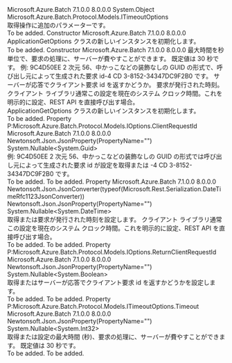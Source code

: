 <Type Name="ApplicationGetOptions" FullName="Microsoft.Azure.Batch.Protocol.Models.ApplicationGetOptions">
  <TypeSignature Language="C#" Value="public class ApplicationGetOptions : Microsoft.Azure.Batch.Protocol.Models.ITimeoutOptions" />
  <TypeSignature Language="ILAsm" Value=".class public auto ansi beforefieldinit ApplicationGetOptions extends System.Object implements class Microsoft.Azure.Batch.Protocol.Models.IOptions, class Microsoft.Azure.Batch.Protocol.Models.ITimeoutOptions" />
  <TypeSignature Language="DocId" Value="T:Microsoft.Azure.Batch.Protocol.Models.ApplicationGetOptions" />
  <TypeSignature Language="VB.NET" Value="Public Class ApplicationGetOptions&#xA;Implements ITimeoutOptions" />
  <TypeSignature Language="F#" Value="type ApplicationGetOptions = class&#xA;    interface ITimeoutOptions&#xA;    interface IOptions" />
  <AssemblyInfo>
    <AssemblyName>Microsoft.Azure.Batch</AssemblyName>
    <AssemblyVersion>7.1.0.0</AssemblyVersion>
    <AssemblyVersion>8.0.0.0</AssemblyVersion>
  </AssemblyInfo>
  <Base>
    <BaseTypeName>System.Object</BaseTypeName>
  </Base>
  <Interfaces>
    <Interface>
      <InterfaceName>Microsoft.Azure.Batch.Protocol.Models.ITimeoutOptions</InterfaceName>
    </Interface>
  </Interfaces>
  <Docs>
    <summary>
            取得操作に追加のパラメーターです。
            </summary>
    <remarks>To be added.</remarks>
  </Docs>
  <Members>
    <Member MemberName=".ctor">
      <MemberSignature Language="C#" Value="public ApplicationGetOptions ();" />
      <MemberSignature Language="ILAsm" Value=".method public hidebysig specialname rtspecialname instance void .ctor() cil managed" />
      <MemberSignature Language="DocId" Value="M:Microsoft.Azure.Batch.Protocol.Models.ApplicationGetOptions.#ctor" />
      <MemberSignature Language="VB.NET" Value="Public Sub New ()" />
      <MemberType>Constructor</MemberType>
      <AssemblyInfo>
        <AssemblyName>Microsoft.Azure.Batch</AssemblyName>
        <AssemblyVersion>7.1.0.0</AssemblyVersion>
        <AssemblyVersion>8.0.0.0</AssemblyVersion>
      </AssemblyInfo>
      <Parameters />
      <Docs>
        <summary>
            ApplicationGetOptions クラスの新しいインスタンスを初期化します。
            </summary>
        <remarks>To be added.</remarks>
      </Docs>
    </Member>
    <Member MemberName=".ctor">
      <MemberSignature Language="C#" Value="public ApplicationGetOptions (Nullable&lt;int&gt; timeout = null, Nullable&lt;Guid&gt; clientRequestId = null, Nullable&lt;bool&gt; returnClientRequestId = null, Nullable&lt;DateTime&gt; ocpDate = null);" />
      <MemberSignature Language="ILAsm" Value=".method public hidebysig specialname rtspecialname instance void .ctor(valuetype System.Nullable`1&lt;int32&gt; timeout, valuetype System.Nullable`1&lt;valuetype System.Guid&gt; clientRequestId, valuetype System.Nullable`1&lt;bool&gt; returnClientRequestId, valuetype System.Nullable`1&lt;valuetype System.DateTime&gt; ocpDate) cil managed" />
      <MemberSignature Language="DocId" Value="M:Microsoft.Azure.Batch.Protocol.Models.ApplicationGetOptions.#ctor(System.Nullable{System.Int32},System.Nullable{System.Guid},System.Nullable{System.Boolean},System.Nullable{System.DateTime})" />
      <MemberSignature Language="VB.NET" Value="Public Sub New (Optional timeout As Nullable(Of Integer) = null, Optional clientRequestId As Nullable(Of Guid) = null, Optional returnClientRequestId As Nullable(Of Boolean) = null, Optional ocpDate As Nullable(Of DateTime) = null)" />
      <MemberSignature Language="F#" Value="new Microsoft.Azure.Batch.Protocol.Models.ApplicationGetOptions : Nullable&lt;int&gt; * Nullable&lt;Guid&gt; * Nullable&lt;bool&gt; * Nullable&lt;DateTime&gt; -&gt; Microsoft.Azure.Batch.Protocol.Models.ApplicationGetOptions" Usage="new Microsoft.Azure.Batch.Protocol.Models.ApplicationGetOptions (timeout, clientRequestId, returnClientRequestId, ocpDate)" />
      <MemberType>Constructor</MemberType>
      <AssemblyInfo>
        <AssemblyName>Microsoft.Azure.Batch</AssemblyName>
        <AssemblyVersion>7.1.0.0</AssemblyVersion>
        <AssemblyVersion>8.0.0.0</AssemblyVersion>
      </AssemblyInfo>
      <Parameters>
        <Parameter Name="timeout" Type="System.Nullable&lt;System.Int32&gt;" />
        <Parameter Name="clientRequestId" Type="System.Nullable&lt;System.Guid&gt;" />
        <Parameter Name="returnClientRequestId" Type="System.Nullable&lt;System.Boolean&gt;" />
        <Parameter Name="ocpDate" Type="System.Nullable&lt;System.DateTime&gt;" />
      </Parameters>
      <Docs>
        <param name="timeout">最大時間を秒単位で、要求の処理に、サーバーが費やすことができます。 既定値は 30 秒です。</param>
        <param name="clientRequestId">例: 9C4D50EE 2 次元 56、中かっこなどの装飾なしの GUID の形式で、呼び出し元によって生成された要求 id-4 CD 3-8152-34347DC9F2B0 です。</param>
        <param name="returnClientRequestId">サーバーが応答でクライアント要求 id を返すかどうか。</param>
        <param name="ocpDate">要求が発行された時刻。 クライアント ライブラリ通常この設定を現在のシステム クロック時間。これを明示的に設定、REST API を直接呼び出す場合。</param>
        <summary>
            ApplicationGetOptions クラスの新しいインスタンスを初期化します。
            </summary>
        <remarks>To be added.</remarks>
      </Docs>
    </Member>
    <Member MemberName="ClientRequestId">
      <MemberSignature Language="C#" Value="public Nullable&lt;Guid&gt; ClientRequestId { get; set; }" />
      <MemberSignature Language="ILAsm" Value=".property instance valuetype System.Nullable`1&lt;valuetype System.Guid&gt; ClientRequestId" />
      <MemberSignature Language="DocId" Value="P:Microsoft.Azure.Batch.Protocol.Models.ApplicationGetOptions.ClientRequestId" />
      <MemberSignature Language="VB.NET" Value="Public Property ClientRequestId As Nullable(Of Guid)" />
      <MemberSignature Language="F#" Value="member this.ClientRequestId : Nullable&lt;Guid&gt; with get, set" Usage="Microsoft.Azure.Batch.Protocol.Models.ApplicationGetOptions.ClientRequestId" />
      <MemberType>Property</MemberType>
      <Implements>
        <InterfaceMember>P:Microsoft.Azure.Batch.Protocol.Models.IOptions.ClientRequestId</InterfaceMember>
      </Implements>
      <AssemblyInfo>
        <AssemblyName>Microsoft.Azure.Batch</AssemblyName>
        <AssemblyVersion>7.1.0.0</AssemblyVersion>
        <AssemblyVersion>8.0.0.0</AssemblyVersion>
      </AssemblyInfo>
      <Attributes>
        <Attribute>
          <AttributeName>Newtonsoft.Json.JsonProperty(PropertyName="")</AttributeName>
        </Attribute>
      </Attributes>
      <ReturnValue>
        <ReturnType>System.Nullable&lt;System.Guid&gt;</ReturnType>
      </ReturnValue>
      <Docs>
        <summary>
            例: 9C4D50EE 2 次元 56、中かっこなどの装飾なしの GUID の形式では呼び出し元によって生成された要求 id が設定を取得または -4 CD 3-8152-34347DC9F2B0 です。
            </summary>
        <value>To be added.</value>
        <remarks>To be added.</remarks>
      </Docs>
    </Member>
    <Member MemberName="OcpDate">
      <MemberSignature Language="C#" Value="public Nullable&lt;DateTime&gt; OcpDate { get; set; }" />
      <MemberSignature Language="ILAsm" Value=".property instance valuetype System.Nullable`1&lt;valuetype System.DateTime&gt; OcpDate" />
      <MemberSignature Language="DocId" Value="P:Microsoft.Azure.Batch.Protocol.Models.ApplicationGetOptions.OcpDate" />
      <MemberSignature Language="VB.NET" Value="Public Property OcpDate As Nullable(Of DateTime)" />
      <MemberSignature Language="F#" Value="member this.OcpDate : Nullable&lt;DateTime&gt; with get, set" Usage="Microsoft.Azure.Batch.Protocol.Models.ApplicationGetOptions.OcpDate" />
      <MemberType>Property</MemberType>
      <AssemblyInfo>
        <AssemblyName>Microsoft.Azure.Batch</AssemblyName>
        <AssemblyVersion>7.1.0.0</AssemblyVersion>
        <AssemblyVersion>8.0.0.0</AssemblyVersion>
      </AssemblyInfo>
      <Attributes>
        <Attribute>
          <AttributeName>Newtonsoft.Json.JsonConverter(typeof(Microsoft.Rest.Serialization.DateTimeRfc1123JsonConverter))</AttributeName>
        </Attribute>
        <Attribute>
          <AttributeName>Newtonsoft.Json.JsonProperty(PropertyName="")</AttributeName>
        </Attribute>
      </Attributes>
      <ReturnValue>
        <ReturnType>System.Nullable&lt;System.DateTime&gt;</ReturnType>
      </ReturnValue>
      <Docs>
        <summary>
            取得または要求が発行された時刻を設定します。 クライアント ライブラリ通常この設定を現在のシステム クロック時間。これを明示的に設定、REST API を直接呼び出す場合。
            </summary>
        <value>To be added.</value>
        <remarks>To be added.</remarks>
      </Docs>
    </Member>
    <Member MemberName="ReturnClientRequestId">
      <MemberSignature Language="C#" Value="public Nullable&lt;bool&gt; ReturnClientRequestId { get; set; }" />
      <MemberSignature Language="ILAsm" Value=".property instance valuetype System.Nullable`1&lt;bool&gt; ReturnClientRequestId" />
      <MemberSignature Language="DocId" Value="P:Microsoft.Azure.Batch.Protocol.Models.ApplicationGetOptions.ReturnClientRequestId" />
      <MemberSignature Language="VB.NET" Value="Public Property ReturnClientRequestId As Nullable(Of Boolean)" />
      <MemberSignature Language="F#" Value="member this.ReturnClientRequestId : Nullable&lt;bool&gt; with get, set" Usage="Microsoft.Azure.Batch.Protocol.Models.ApplicationGetOptions.ReturnClientRequestId" />
      <MemberType>Property</MemberType>
      <Implements>
        <InterfaceMember>P:Microsoft.Azure.Batch.Protocol.Models.IOptions.ReturnClientRequestId</InterfaceMember>
      </Implements>
      <AssemblyInfo>
        <AssemblyName>Microsoft.Azure.Batch</AssemblyName>
        <AssemblyVersion>7.1.0.0</AssemblyVersion>
        <AssemblyVersion>8.0.0.0</AssemblyVersion>
      </AssemblyInfo>
      <Attributes>
        <Attribute>
          <AttributeName>Newtonsoft.Json.JsonProperty(PropertyName="")</AttributeName>
        </Attribute>
      </Attributes>
      <ReturnValue>
        <ReturnType>System.Nullable&lt;System.Boolean&gt;</ReturnType>
      </ReturnValue>
      <Docs>
        <summary>
            取得またはサーバーが応答でクライアント要求 id を返すかどうかを設定します。
            </summary>
        <value>To be added.</value>
        <remarks>To be added.</remarks>
      </Docs>
    </Member>
    <Member MemberName="Timeout">
      <MemberSignature Language="C#" Value="public Nullable&lt;int&gt; Timeout { get; set; }" />
      <MemberSignature Language="ILAsm" Value=".property instance valuetype System.Nullable`1&lt;int32&gt; Timeout" />
      <MemberSignature Language="DocId" Value="P:Microsoft.Azure.Batch.Protocol.Models.ApplicationGetOptions.Timeout" />
      <MemberSignature Language="VB.NET" Value="Public Property Timeout As Nullable(Of Integer)" />
      <MemberSignature Language="F#" Value="member this.Timeout : Nullable&lt;int&gt; with get, set" Usage="Microsoft.Azure.Batch.Protocol.Models.ApplicationGetOptions.Timeout" />
      <MemberType>Property</MemberType>
      <Implements>
        <InterfaceMember>P:Microsoft.Azure.Batch.Protocol.Models.ITimeoutOptions.Timeout</InterfaceMember>
      </Implements>
      <AssemblyInfo>
        <AssemblyName>Microsoft.Azure.Batch</AssemblyName>
        <AssemblyVersion>7.1.0.0</AssemblyVersion>
        <AssemblyVersion>8.0.0.0</AssemblyVersion>
      </AssemblyInfo>
      <Attributes>
        <Attribute>
          <AttributeName>Newtonsoft.Json.JsonProperty(PropertyName="")</AttributeName>
        </Attribute>
      </Attributes>
      <ReturnValue>
        <ReturnType>System.Nullable&lt;System.Int32&gt;</ReturnType>
      </ReturnValue>
      <Docs>
        <summary>
            取得または設定の最大時間 (秒)、要求の処理に、サーバーが費やすことができます。 既定値は 30 秒です。
            </summary>
        <value>To be added.</value>
        <remarks>To be added.</remarks>
      </Docs>
    </Member>
  </Members>
</Type>